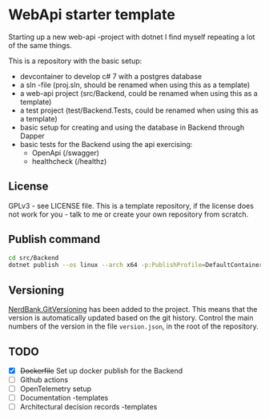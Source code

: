 # WebApi starter template

Starting up a new web-api -project with dotnet I find myself repeating a lot of
the same things.

This is a repository with the basic setup:
- devcontainer to develop c# 7 with a postgres database
- a sln -file (proj.sln, should be renamed when using this as a template)
- a web-api project (src/Backend, could be renamed when using this as a template)
- a test project (test/Backend.Tests, could be renamed when using this as a template)
- basic setup for creating and using the database in Backend through Dapper
- basic tests for the Backend using the api exercising:
  - OpenApi (/swagger)
  - healthcheck (/healthz)

## License

GPLv3 - see LICENSE file. This is a template repository, if the license does not work for you - talk to me or create your own repository from scratch.

## Publish command

```bash
cd src/Backend
dotnet publish --os linux --arch x64 -p:PublishProfile=DefaultContainer -c Release
```

## Versioning

[NerdBank.GitVersioning](https://github.com/dotnet/Nerdbank.GitVersioning) has been added to the project. This means that the version is automatically updated based on the git history. Control the main numbers of the version in the file `version.json`, in the root of the repository.

## TODO
- [x] ~~Dockerfile~~ Set up docker publish for the Backend
- [ ] Github actions
- [ ] OpenTelemetry setup
- [ ] Documentation -templates
- [ ] Architectural decision records -templates